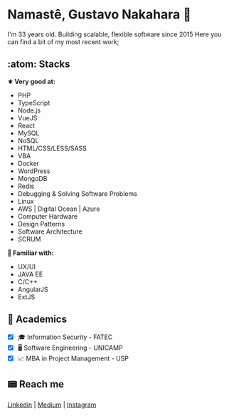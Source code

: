 # Namastê, Gustavo Nakahara :full_moon_with_face:

I'm 33 years old. Building scalable, flexible software since 2015
Here you can find a bit of my most recent work; 

## :atom: Stacks
**:fleur_de_lis: Very good at:**
- PHP
- TypeScript
- Node.js
- VueJS
- React
- MySQL
- NoSQL
- HTML/CSS/LESS/SASS
- VBA
- Docker
- WordPress
- MongoDB
- Redis
- Debugging & Solving Software Problems
- Linux
- AWS | Digital Ocean | Azure
- Computer Hardware
- Design Patterns
- Software Architecture
- SCRUM

**:small_blue_diamond: Familiar with:**
- UX/UI
- JAVA EE
- C/C++
- AngularJS
- ExtJS

## 📖 Academics
- [x] :mortar_board: Information Security - FATEC
- [x] :desktop_computer: Software Engineering - UNICAMP
- [X] :chart_with_upwards_trend: MBA in Project Management - USP

## :pager: Reach me
[Linkedin](https://www.linkedin.com/in/gustavonakahara/)  |
[Medium](https://medium.com/@nakaharag)  |
[Instagram](https://www.instagram.com/nakaharag/)

